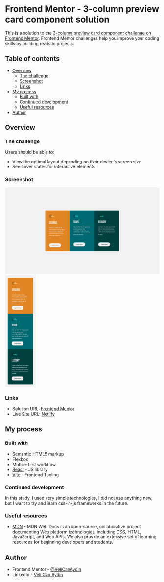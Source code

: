 # Frontend Mentor - 3-column preview card component solution

This is a solution to the [3-column preview card component challenge on Frontend Mentor](https://www.frontendmentor.io/challenges/3column-preview-card-component-pH92eAR2-). Frontend Mentor challenges help you improve your coding skills by building realistic projects.

## Table of contents

- [Overview](#overview)
  - [The challenge](#the-challenge)
  - [Screenshot](#screenshot)
  - [Links](#links)
- [My process](#my-process)
  - [Built with](#built-with)
  - [Continued development](#continued-development)
  - [Useful resources](#useful-resources)
- [Author](#author)

## Overview

### The challenge

Users should be able to:

- View the optimal layout depending on their device's screen size
- See hover states for interactive elements

### Screenshot

<!-- ![](./mobile-screenshot.png)
![](./desktop-screenshot.png) -->
<img src="./desktop-screenshot.png" style="width:650px"/>
<img src="./mobile-screenshot.png" style="width:100px"/>

### Links

- Solution URL: [Frontend Mentor](https://your-solution-url.com)
- Live Site URL: [Netlify](https://your-live-site-url.com)

## My process

### Built with

- Semantic HTML5 markup
- Flexbox
- Mobile-first workflow
- [React](https://reactjs.org/) - JS library
- [Vite](https://vitejs.dev/) - Frontend Tooling

### Continued development

In this study, I used very simple technologies, I did not use anything new, but I want to try and learn css-in-js frameworks in the future.

### Useful resources

- [MDN](https://developer.mozilla.org/en-US/) - MDN Web Docs is an open-source, collaborative project documenting Web platform technologies, including CSS, HTML, JavaScript, and Web APIs. We also provide an extensive set of learning resources for beginning developers and students.

## Author

- Frontend Mentor - [@VeliCanAydin](https://www.frontendmentor.io/profile/VeliCanAydin)
- LinkedIn - [Veli Can Aydin](https://www.linkedin.com/in/velicanaydin/)

